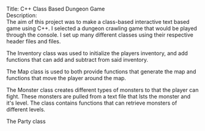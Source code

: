 Title: C++ Class Based Dungeon Game <br>
Description: <br>
The aim of this project was to make a class-based interactive text based game using C++. I selected a dungeon crawling game that would be played through the console. I set up many different classes using their respective header files and files. <br><p>The Inventory class was used to initialize the players inventory, and add functions that can add and subtract from said inventory. <br><p>The Map class is used to both provide functions that generate the map and functions that move the player around the map. <br><p>The Monster class creates different types of monsters to that the player can fight. These monsters are pulled from a text file that lsts the monster and it's level. The class contains functions that can retrieve monsters of different levels. <br><p>The Party class


